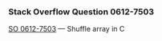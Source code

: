 ### Stack Overflow Question 0612-7503

[SO 0612-7503](http://stackoverflow.com/q/06127503) &mdash;
Shuffle array in C
